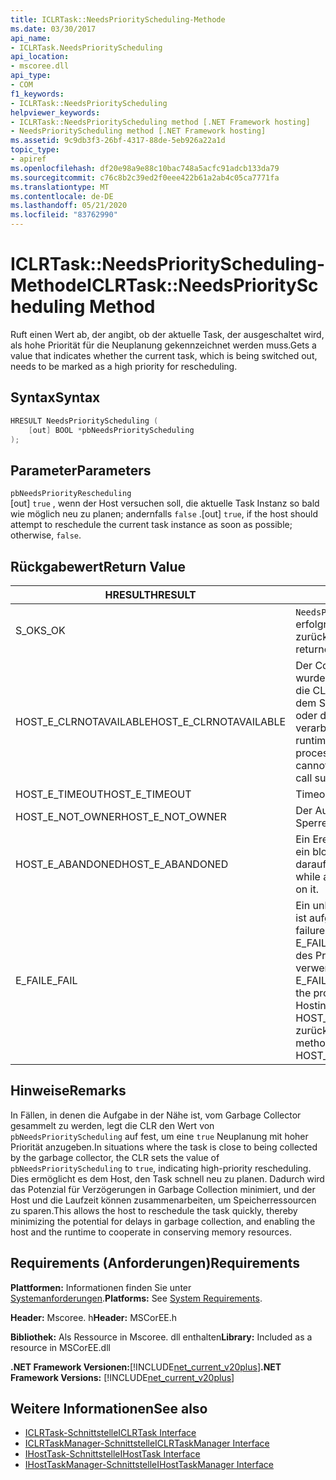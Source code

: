```yaml
---
title: ICLRTask::NeedsPriorityScheduling-Methode
ms.date: 03/30/2017
api_name:
- ICLRTask.NeedsPriorityScheduling
api_location:
- mscoree.dll
api_type:
- COM
f1_keywords:
- ICLRTask::NeedsPriorityScheduling
helpviewer_keywords:
- ICLRTask::NeedsPriorityScheduling method [.NET Framework hosting]
- NeedsPriorityScheduling method [.NET Framework hosting]
ms.assetid: 9c9db3f3-26bf-4317-88de-5eb926a22a1d
topic_type:
- apiref
ms.openlocfilehash: df20e98a9e88c10bac748a5acfc91adcb133da79
ms.sourcegitcommit: c76c8b2c39ed2f0eee422b61a2ab4c05ca7771fa
ms.translationtype: MT
ms.contentlocale: de-DE
ms.lasthandoff: 05/21/2020
ms.locfileid: "83762990"
---
```

# <a name="iclrtaskneedspriorityscheduling-method"></a><span data-ttu-id="e4aa5-102">ICLRTask::NeedsPriorityScheduling-Methode</span><span class="sxs-lookup"><span data-stu-id="e4aa5-102">ICLRTask::NeedsPriorityScheduling Method</span></span>
<span data-ttu-id="e4aa5-103">Ruft einen Wert ab, der angibt, ob der aktuelle Task, der ausgeschaltet wird, als hohe Priorität für die Neuplanung gekennzeichnet werden muss.</span><span class="sxs-lookup"><span data-stu-id="e4aa5-103">Gets a value that indicates whether the current task, which is being switched out, needs to be marked as a high priority for rescheduling.</span></span>  
  
## <a name="syntax"></a><span data-ttu-id="e4aa5-104">Syntax</span><span class="sxs-lookup"><span data-stu-id="e4aa5-104">Syntax</span></span>  
  
```cpp  
HRESULT NeedsPriorityScheduling (  
    [out] BOOL *pbNeedsPriorityScheduling  
);  
```  
  
## <a name="parameters"></a><span data-ttu-id="e4aa5-105">Parameter</span><span class="sxs-lookup"><span data-stu-id="e4aa5-105">Parameters</span></span>  
 `pbNeedsPriorityRescheduling`  
 <span data-ttu-id="e4aa5-106">[out] `true` , wenn der Host versuchen soll, die aktuelle Task Instanz so bald wie möglich neu zu planen; andernfalls `false` .</span><span class="sxs-lookup"><span data-stu-id="e4aa5-106">[out] `true`, if the host should attempt to reschedule the current task instance as soon as possible; otherwise, `false`.</span></span>  
  
## <a name="return-value"></a><span data-ttu-id="e4aa5-107">Rückgabewert</span><span class="sxs-lookup"><span data-stu-id="e4aa5-107">Return Value</span></span>  
  
|<span data-ttu-id="e4aa5-108">HRESULT</span><span class="sxs-lookup"><span data-stu-id="e4aa5-108">HRESULT</span></span>|<span data-ttu-id="e4aa5-109">BESCHREIBUNG</span><span class="sxs-lookup"><span data-stu-id="e4aa5-109">Description</span></span>|  
|-------------|-----------------|  
|<span data-ttu-id="e4aa5-110">S_OK</span><span class="sxs-lookup"><span data-stu-id="e4aa5-110">S_OK</span></span>|<span data-ttu-id="e4aa5-111">`NeedsPriorityRescheduling`wurde erfolgreich zurückgegeben.</span><span class="sxs-lookup"><span data-stu-id="e4aa5-111">`NeedsPriorityRescheduling` returned successfully.</span></span>|  
|<span data-ttu-id="e4aa5-112">HOST_E_CLRNOTAVAILABLE</span><span class="sxs-lookup"><span data-stu-id="e4aa5-112">HOST_E_CLRNOTAVAILABLE</span></span>|<span data-ttu-id="e4aa5-113">Der Common Language Runtime (CLR) wurde nicht in einen Prozess geladen, oder die CLR befindet sich in einem Zustand, in dem Sie verwalteten Code nicht ausführen oder den-Befehl nicht erfolgreich verarbeiten kann.</span><span class="sxs-lookup"><span data-stu-id="e4aa5-113">The common language runtime (CLR) has not been loaded into a process, or the CLR is in a state in which it cannot run managed code or process the call successfully.</span></span>|  
|<span data-ttu-id="e4aa5-114">HOST_E_TIMEOUT</span><span class="sxs-lookup"><span data-stu-id="e4aa5-114">HOST_E_TIMEOUT</span></span>|<span data-ttu-id="e4aa5-115">Timeout des Aufrufes.</span><span class="sxs-lookup"><span data-stu-id="e4aa5-115">The call timed out.</span></span>|  
|<span data-ttu-id="e4aa5-116">HOST_E_NOT_OWNER</span><span class="sxs-lookup"><span data-stu-id="e4aa5-116">HOST_E_NOT_OWNER</span></span>|<span data-ttu-id="e4aa5-117">Der Aufrufer ist nicht Besitzer der Sperre.</span><span class="sxs-lookup"><span data-stu-id="e4aa5-117">The caller does not own the lock.</span></span>|  
|<span data-ttu-id="e4aa5-118">HOST_E_ABANDONED</span><span class="sxs-lookup"><span data-stu-id="e4aa5-118">HOST_E_ABANDONED</span></span>|<span data-ttu-id="e4aa5-119">Ein Ereignis wurde abgebrochen, während ein blockierter Thread oder eine Fiber darauf wartete.</span><span class="sxs-lookup"><span data-stu-id="e4aa5-119">An event was canceled while a blocked thread or fiber was waiting on it.</span></span>|  
|<span data-ttu-id="e4aa5-120">E_FAIL</span><span class="sxs-lookup"><span data-stu-id="e4aa5-120">E_FAIL</span></span>|<span data-ttu-id="e4aa5-121">Ein unbekannter schwerwiegender Fehler ist aufgetreten.</span><span class="sxs-lookup"><span data-stu-id="e4aa5-121">An unknown catastrophic failure occurred.</span></span> <span data-ttu-id="e4aa5-122">Wenn eine Methode E_FAIL zurückgibt, ist die CLR innerhalb des Prozesses nicht mehr verwendbar.</span><span class="sxs-lookup"><span data-stu-id="e4aa5-122">When a method returns E_FAIL, the CLR is no longer usable within the process.</span></span> <span data-ttu-id="e4aa5-123">Nachfolgende Aufrufe von Hostingmethoden geben HOST_E_CLRNOTAVAILABLE zurück.</span><span class="sxs-lookup"><span data-stu-id="e4aa5-123">Subsequent calls to hosting methods return HOST_E_CLRNOTAVAILABLE.</span></span>|  
  
## <a name="remarks"></a><span data-ttu-id="e4aa5-124">Hinweise</span><span class="sxs-lookup"><span data-stu-id="e4aa5-124">Remarks</span></span>  
 <span data-ttu-id="e4aa5-125">In Fällen, in denen die Aufgabe in der Nähe ist, vom Garbage Collector gesammelt zu werden, legt die CLR den Wert von `pbNeedsPriorityScheduling` auf fest, um eine `true` Neuplanung mit hoher Priorität anzugeben.</span><span class="sxs-lookup"><span data-stu-id="e4aa5-125">In situations where the task is close to being collected by the garbage collector, the CLR sets the value of `pbNeedsPriorityScheduling` to `true`, indicating high-priority rescheduling.</span></span> <span data-ttu-id="e4aa5-126">Dies ermöglicht es dem Host, den Task schnell neu zu planen. Dadurch wird das Potenzial für Verzögerungen in Garbage Collection minimiert, und der Host und die Laufzeit können zusammenarbeiten, um Speicherressourcen zu sparen.</span><span class="sxs-lookup"><span data-stu-id="e4aa5-126">This allows the host to reschedule the task quickly, thereby minimizing the potential for delays in garbage collection, and enabling the host and the runtime to cooperate in conserving memory resources.</span></span>  
  
## <a name="requirements"></a><span data-ttu-id="e4aa5-127">Requirements (Anforderungen)</span><span class="sxs-lookup"><span data-stu-id="e4aa5-127">Requirements</span></span>  
 <span data-ttu-id="e4aa5-128">**Plattformen:** Informationen finden Sie unter [Systemanforderungen](../../get-started/system-requirements.md).</span><span class="sxs-lookup"><span data-stu-id="e4aa5-128">**Platforms:** See [System Requirements](../../get-started/system-requirements.md).</span></span>  
  
 <span data-ttu-id="e4aa5-129">**Header:** Mscoree. h</span><span class="sxs-lookup"><span data-stu-id="e4aa5-129">**Header:** MSCorEE.h</span></span>  
  
 <span data-ttu-id="e4aa5-130">**Bibliothek:** Als Ressource in Mscoree. dll enthalten</span><span class="sxs-lookup"><span data-stu-id="e4aa5-130">**Library:** Included as a resource in MSCorEE.dll</span></span>  
  
 <span data-ttu-id="e4aa5-131">**.NET Framework Versionen:**[!INCLUDE[net_current_v20plus](../../../../includes/net-current-v20plus-md.md)]</span><span class="sxs-lookup"><span data-stu-id="e4aa5-131">**.NET Framework Versions:** [!INCLUDE[net_current_v20plus](../../../../includes/net-current-v20plus-md.md)]</span></span>  
  
## <a name="see-also"></a><span data-ttu-id="e4aa5-132">Weitere Informationen</span><span class="sxs-lookup"><span data-stu-id="e4aa5-132">See also</span></span>

- [<span data-ttu-id="e4aa5-133">ICLRTask-Schnittstelle</span><span class="sxs-lookup"><span data-stu-id="e4aa5-133">ICLRTask Interface</span></span>](iclrtask-interface.md)
- [<span data-ttu-id="e4aa5-134">ICLRTaskManager-Schnittstelle</span><span class="sxs-lookup"><span data-stu-id="e4aa5-134">ICLRTaskManager Interface</span></span>](iclrtaskmanager-interface.md)
- [<span data-ttu-id="e4aa5-135">IHostTask-Schnittstelle</span><span class="sxs-lookup"><span data-stu-id="e4aa5-135">IHostTask Interface</span></span>](ihosttask-interface.md)
- [<span data-ttu-id="e4aa5-136">IHostTaskManager-Schnittstelle</span><span class="sxs-lookup"><span data-stu-id="e4aa5-136">IHostTaskManager Interface</span></span>](ihosttaskmanager-interface.md)
